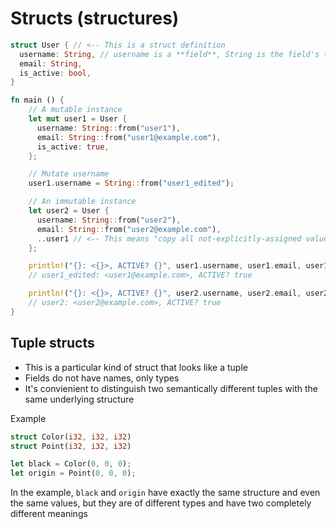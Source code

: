 # Structs (structures)

```rust
struct User { // <-- This is a struct definition
  username: String, // username is a **field**, String is the field's type
  email: String,
  is_active: bool,
}

fn main () {
    // A mutable instance
    let mut user1 = User {
      username: String::from("user1"),
      email: String::from("user1@example.com"),
      is_active: true,
    };

    // Mutate username
    user1.username = String::from("user1_edited");

    // An immutable instance
    let user2 = User {
      username: String::from("user2"),
      email: String::from("user2@example.com"),
      ..user1 // <-- This means "copy all not-explicitly-assigned values from user1"
    };

    println!("{}: <{}>, ACTIVE? {}", user1.username, user1.email, user1.is_active);
    // user1_edited: <user1@example.com>, ACTIVE? true

    println!("{}: <{}>, ACTIVE? {}", user2.username, user2.email, user2.is_active);
    // user2: <user2@example.com>, ACTIVE? true
}
```

## Tuple structs
- This is a particular kind of struct that looks like a tuple
- Fields do not have names, only types
- It's convienient to distinguish two semantically different tuples with the same underlying structure

Example
```rust
struct Color(i32, i32, i32)
struct Point(i32, i32, i32)

let black = Color(0, 0, 0);
let origin = Point(0, 0, 0);
```

In the example, `black` and `origin` have exactly the same structure and even the same values, but they are of different types and have two completely different meanings
